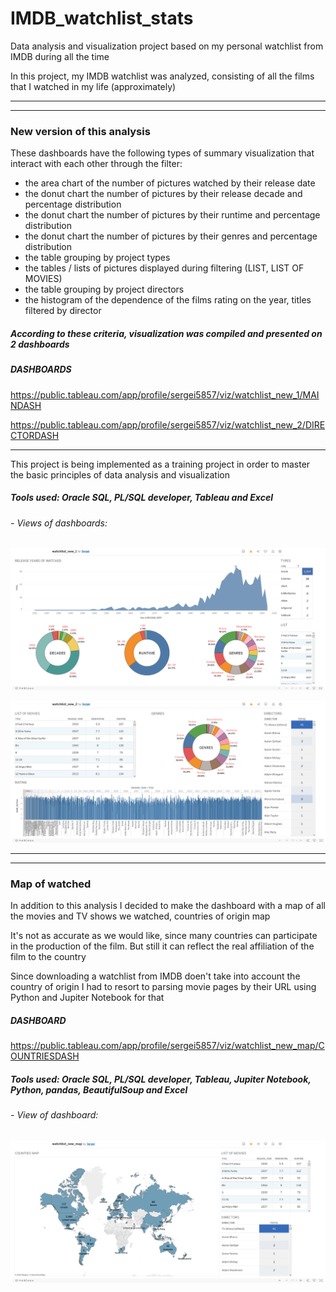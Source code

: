 # IMDB_watchlist_stats
Data analysis and visualization project based on my personal watchlist from IMDB during all the time

In this project, my IMDB watchlist was analyzed, consisting of all the films that I watched in my life (approximately)

_____________________________________________________________________________________________________
-----------------------------------------------------------------------------------------------------

### New version of this analysis

These dashboards have the following types of summary visualization that interact with each other through the filter:
- the area chart of the number of pictures watched by their release date
- the donut chart the number of pictures by their release decade and percentage distribution
- the donut chart the number of pictures by their runtime and percentage distribution
- the donut chart the number of pictures by their genres and percentage distribution
- the table grouping by project types
- the tables / lists of pictures displayed during filtering (LIST, LIST OF MOVIES)
- the table grouping by project directors
- the histogram of the dependence of the films rating on the year, titles filtered by director


##### According to these criteria, visualization was compiled and presented on 2 dashboards

##### DASHBOARDS

https://public.tableau.com/app/profile/sergei5857/viz/watchlist_new_1/MAINDASH

https://public.tableau.com/app/profile/sergei5857/viz/watchlist_new_2/DIRECTORDASH
_____________________________________

This project is being implemented as a training project in order to master the basic principles of data analysis and visualization

##### Tools used: Oracle SQL, PL/SQL developer, Tableau and Excel

###### - Views of dashboards:


![image](https://github.com/Wreiler/IMDB_watchlist_stats/blob/main/watchlist_new_work1.png)

![image](https://github.com/Wreiler/IMDB_watchlist_stats/blob/main/watchlist_new_work2.png)

_____________________________________________________________________________________________________
-----------------------------------------------------------------------------------------------------

### Map of watched

In addition to this analysis I decided to make the dashboard with a map of all the movies and TV shows we watched, countries of origin map

It's not as accurate as we would like, since many countries can participate in the production of the film. But still it can reflect the real affiliation of the film to the country

Since downloading a watchlist from IMDB doen't take into account the country of origin I had to resort to parsing movie pages by their URL using Python and Jupiter Notebook for that

##### DASHBOARD

https://public.tableau.com/app/profile/sergei5857/viz/watchlist_new_map/COUNTRIESDASH

##### Tools used: Oracle SQL, PL/SQL developer, Tableau, Jupiter Notebook, Python, pandas, BeautifulSoup and Excel

###### - View of dashboard:

![image](https://github.com/Wreiler/IMDB_watchlist_stats/blob/main/map_of_movies.png)

